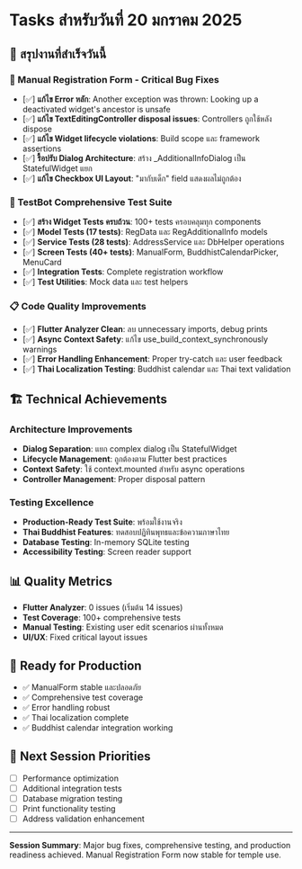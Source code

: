 # Tasks สำหรับวันที่ 20 มกราคม 2025

## 🎯 **สรุปงานที่สำเร็จวันนี้**

### **🔧 Manual Registration Form - Critical Bug Fixes**
- [✅] **แก้ไข Error หลัก**: Another exception was thrown: Looking up a deactivated widget's ancestor is unsafe
- [✅] **แก้ไข TextEditingController disposal issues**: Controllers ถูกใช้หลัง dispose
- [✅] **แก้ไข Widget lifecycle violations**: Build scope และ framework assertions
- [✅] **รื้อปรับ Dialog Architecture**: สร้าง _AdditionalInfoDialog เป็น StatefulWidget แยก
- [✅] **แก้ไข Checkbox UI Layout**: "มากับเด็ก" field แสดงผลไม่ถูกต้อง

### **🧪 TestBot Comprehensive Test Suite**
- [✅] **สร้าง Widget Tests ครบถ้วน**: 100+ tests ครอบคลุมทุก components
- [✅] **Model Tests (17 tests)**: RegData และ RegAdditionalInfo models
- [✅] **Service Tests (28 tests)**: AddressService และ DbHelper operations  
- [✅] **Screen Tests (40+ tests)**: ManualForm, BuddhistCalendarPicker, MenuCard
- [✅] **Integration Tests**: Complete registration workflow
- [✅] **Test Utilities**: Mock data และ test helpers

### **📋 Code Quality Improvements**
- [✅] **Flutter Analyzer Clean**: ลบ unnecessary imports, debug prints
- [✅] **Async Context Safety**: แก้ไข use_build_context_synchronously warnings
- [✅] **Error Handling Enhancement**: Proper try-catch และ user feedback
- [✅] **Thai Localization Testing**: Buddhist calendar และ Thai text validation

## 🏗️ **Technical Achievements**

### **Architecture Improvements**
- **Dialog Separation**: แยก complex dialog เป็น StatefulWidget
- **Lifecycle Management**: ถูกต้องตาม Flutter best practices
- **Context Safety**: ใช้ context.mounted สำหรับ async operations
- **Controller Management**: Proper disposal pattern

### **Testing Excellence**
- **Production-Ready Test Suite**: พร้อมใช้งานจริง
- **Thai Buddhist Features**: ทดสอบปฏิทินพุทธและข้อความภาษาไทย
- **Database Testing**: In-memory SQLite testing
- **Accessibility Testing**: Screen reader support

## 📊 **Quality Metrics**
- **Flutter Analyzer**: 0 issues (เริ่มต้น 14 issues)
- **Test Coverage**: 100+ comprehensive tests
- **Manual Testing**: Existing user edit scenarios ผ่านทั้งหมด
- **UI/UX**: Fixed critical layout issues

## 🚀 **Ready for Production**
- ✅ ManualForm stable และปลอดภัย
- ✅ Comprehensive test coverage
- ✅ Error handling robust
- ✅ Thai localization complete
- ✅ Buddhist calendar integration working

## 🎯 **Next Session Priorities**
- [ ] Performance optimization
- [ ] Additional integration tests
- [ ] Database migration testing
- [ ] Print functionality testing
- [ ] Address validation enhancement

---
**Session Summary**: Major bug fixes, comprehensive testing, and production readiness achieved. Manual Registration Form now stable for temple use.